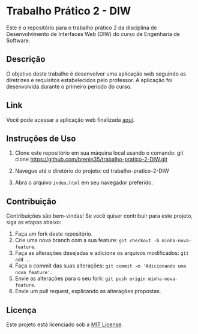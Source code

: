 # Trabalho Prático 2 - DIW

Este é o repositório para o trabalho prático 2 da disciplina de Desenvolvimento de Interfaces Web (DIW) do curso de Engenharia de Software.

## Descrição

O objetivo deste trabalho é desenvolver uma aplicação web seguindo as diretrizes e requisitos estabelecidos pelo professor. A aplicação foi desenvolvida durante o primeiro período do curso.

## Link

Você pode acessar a aplicação web finalizada [aqui](https://brenin35.github.io/trabalho-pratico-2-DIW/).

## Instruções de Uso

1. Clone este repositório em sua máquina local usando o comando:
git clone https://github.com/brenin35/trabalho-pratico-2-DIW.git

2. Navegue até o diretório do projeto:
cd trabalho-pratico-2-DIW

3. Abra o arquivo `index.html` em seu navegador preferido.

## Contribuição

Contribuições são bem-vindas! Se você quiser contribuir para este projeto, siga as etapas abaixo:

1. Faça um fork deste repositório.
2. Crie uma nova branch com a sua feature: `git checkout -b minha-nova-feature`.
3. Faça as alterações desejadas e adicione os arquivos modificados: `git add .`.
4. Faça o commit das suas alterações: `git commit -m 'Adicionando uma nova feature'`.
5. Envie as alterações para o seu fork: `git push origin minha-nova-feature`.
6. Envie um pull request, explicando as alterações propostas.

## Licença

Este projeto está licenciado sob a [MIT License](LICENSE).


